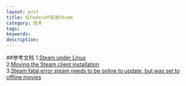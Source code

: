 ```yaml
---
layout: post
title: 在Fedora中安装Steam
category: 技术
tags: 
keywords: 
description: 
---
```



##参考文档
1.<a href="https://developer.valvesoftware.com/wiki/Steam_under_Linux" target="_blank">Steam under Linux</a><br> 
2.<a href="http://negativo17.org/steam/" target="_blank">Moving the Steam client installation</a><br>
3.<a href="http://askubuntu.com/questions/256628/steam-fatal-error-steam-needs-to-be-online-to-update-but-was-set-to-offline-mov" target="_blank">Steam fatal error steam needs to be online to update, but was set to offline movies</a><br>
